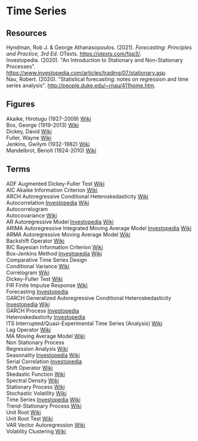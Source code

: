 # Time Series

## Resources

Hyndman, Rob J. & George Athanasopoulos. (2021). _Forecasting: Principles and Practice, 3rd Ed_. OTexts. <https://otexts.com/fpp3/>.<br>
Investopedia. (2020). "An Introduction to Stationary and Non-Stationary Processes". <https://www.investopedia.com/articles/trading/07/stationary.asp>.<br>
Nau, Robert. (2020). "Statistical forecasting: notes on regression and time series analysis". <http://people.duke.edu/~rnau/411home.htm>.<br>

## Figures

Akaike, Hirotugu (1927-2009) [Wiki](https://en.wikipedia.org/wiki/Hirotugu_Akaike)<br>
Box, George (1919-2013) [Wiki](https://en.wikipedia.org/wiki/George_E._P._Box)<br>
Dickey, David [Wiki](https://en.wikipedia.org/wiki/David_Dickey)<br>
Fuller, Wayne [Wiki](https://en.wikipedia.org/wiki/Wayne_Fuller)<br>
Jenkins, Gwilym (1932-1982) [Wiki](https://en.wikipedia.org/wiki/Gwilym_Jenkins)<br>
Mandelbrot, Benoit (1924-2010) [Wiki](https://en.wikipedia.org/wiki/Benoit_Mandelbrot)<br>

## Terms

ADF Augmented Dickey-Fuller Test [Wiki](https://en.wikipedia.org/wiki/Augmented_Dickey–Fuller_test)<br>
AIC Akaike Information Criterion [Wiki](https://en.wikipedia.org/wiki/Akaike_information_criterion)<br>
ARCH Autoregressive Conditional Heteroskedasticity [Wiki](https://en.wikipedia.org/wiki/Autoregressive_conditional_heteroskedasticity)<br>
Autocorrelation [Investopedia](https://www.investopedia.com/terms/a/autocorrelation.asp) [Wiki](https://en.wikipedia.org/wiki/Autocorrelation)<br>
Autocorrelogram<br>
Autocovariance [Wiki](https://en.wikipedia.org/wiki/Autocovariance)<br>
AR Autoregressive Model [Investopedia](https://www.investopedia.com/terms/a/autoregressive.asp) [Wiki](https://en.wikipedia.org/wiki/Autoregressive_model)<br>
ARIMA Autoregressive Integrated Moving Average Model [Investopedia](https://www.investopedia.com/terms/a/autoregressive-integrated-moving-average-arima.asp) [Wiki](https://en.wikipedia.org/wiki/Autoregressive_integrated_moving_average)<br>
ARMA Autoregressive Moving Average Model [Wiki](https://en.wikipedia.org/wiki/Autoregressive–moving-average_model)<br>
Backshift Operator [Wiki](https://en.wikipedia.org/wiki/Lag_operator)<br>
BIC Bayesian Information Criterion [Wiki](https://en.wikipedia.org/wiki/Bayesian_information_criterion)<br>
Box-Jenkins Method [Investopedia](https://www.investopedia.com/terms/b/box-jenkins-model.asp) [Wiki](https://en.wikipedia.org/wiki/Box–Jenkins_method)<br>
Comparative Time Series Design<br>
Conditional Variance [Wiki](https://en.wikipedia.org/wiki/Conditional_variance)<br>
Correlogram [Wiki](https://en.wikipedia.org/wiki/Correlogram)<br>
Dickey-Fuller Test [Wiki](https://en.wikipedia.org/wiki/Dickey–Fuller_test)<br>
FIR Finite Impulse Response [Wiki](https://en.wikipedia.org/wiki/Finite_impulse_response)<br>
Forecasting [Investopedia](https://www.investopedia.com/terms/f/forecasting.asp)<br>
GARCH Generalized Autoregressive Conditional Heteroskedasticity [Investopedia](https://www.investopedia.com/terms/g/garch.asp) [Wiki](https://en.wikipedia.org/wiki/Autoregressive_conditional_heteroskedasticity)<br>
GARCH Process [Investopedia](https://www.investopedia.com/terms/g/generalalizedautogregressiveconditionalheteroskedasticity.asp)<br>
Heteroskedasticity [Investopedia](https://www.investopedia.com/terms/h/heteroskedasticity.asp)<br>
ITS Interrupted/Quasi-Experimental Time Series (Analysis) [Wiki](https://en.wikipedia.org/wiki/Interrupted_time_series)<br>
Lag Operator [Wiki](https://en.wikipedia.org/wiki/Lag_operator)<br>
MA Moving Average Model [Wiki](https://en.wikipedia.org/wiki/Moving-average_model)<br>
Non Stationary Process<br>
Regression Analysis [Wiki](https://en.wikipedia.org/wiki/Regression_analysis)<br>
Seasonality [Investopedia](https://www.investopedia.com/terms/s/seasonality.asp) [Wiki](https://en.wikipedia.org/wiki/Seasonality)<br>
Serial Correlation [Investopedia](https://www.investopedia.com/terms/s/serial-correlation.asp)<br>
Shift Operator [Wiki](https://en.wikipedia.org/wiki/Shift_operator)<br>
Skedastic Function [Wiki](https://en.wikipedia.org/wiki/Conditional_variance)<br>
Spectral Density [Wiki](https://en.wikipedia.org/wiki/Spectral_density#Spectrum_analysis)<br>
Stationary Process [Wiki](https://en.wikipedia.org/wiki/Stationary_process)<br>
Stochastic Volatility [Wiki](https://en.wikipedia.org/wiki/Stochastic_volatility)<br>
Time Series [Investopedia](https://www.investopedia.com/terms/t/timeseries.asp) [Wiki](https://en.wikipedia.org/wiki/Time_series)<br>
Trend-Stationary Process [Wiki](https://en.wikipedia.org/wiki/Trend-stationary_process)<br>
Unit Root [Wiki](https://en.wikipedia.org/wiki/Unit_root)<br>
Unit Root Test [Wiki](https://en.wikipedia.org/wiki/Unit_root_test)<br>
VAR Vector Autoregression [Wiki](https://en.wikipedia.org/wiki/Vector_autoregression)<br>
Volatility Clustering [Wiki](https://en.wikipedia.org/wiki/Volatility_clustering)<br>
